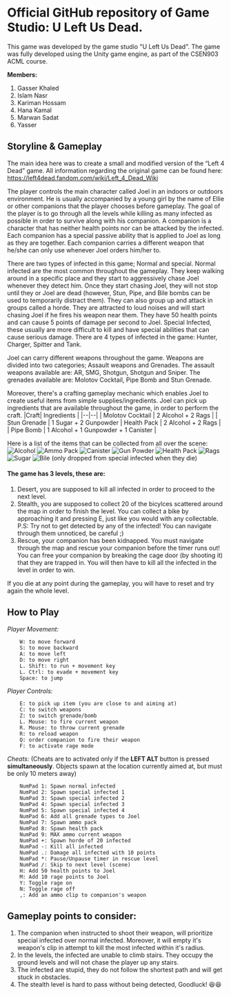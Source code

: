 # Official GitHub repository of Game Studio: U Left Us Dead. 
This game was developed by the game studio "U Left Us Dead". The game was fully developed using the Unity game engine, as part of the CSEN903 ACML course.

**Members:**

 1. Gasser Khaled
 2. Islam Nasr
 3. Kariman Hossam
 4. Hana Kamal
 5. Marwan Sadat
 6. Yasser

## Storyline & Gameplay
The main idea here was to create a small and modified version of the “Left 4 Dead” game. All information regarding the original game can be found here: https://left4dead.fandom.com/wiki/Left_4_Dead_Wiki

The player controls the main character called Joel in an indoors or outdoors
environment. He is usually accompanied by a young girl by the name of Ellie or other
companions that the player chooses before gameplay. The goal of the player is to go through all the levels while killing as many infected as possible in order to survive along with his companion. A companion is a character that has neither health points nor can be attacked by the infected. Each companion has a special passive ability that is applied to Joel as long as they are together. Each companion carries a different weapon that he/she can only use whenever Joel orders him/her to.

There are two types of infected in this game; Normal and special. Normal infected are the most common throughout the gameplay. They keep walking around in a specific place and they start to aggressively chase Joel whenever they detect him. Once they start chasing Joel, they will not stop until they or Joel are dead (however, Stun, Pipe, and Bile bombs can be used to temporarily distract them). They can also group up and attack in groups called a horde. They are attracted to loud noises and will start chasing Joel if he fires his weapon near them. They have 50 health points and can cause 5 points of damage per second to Joel. Special Infected, these usually are more difficult to kill and have special abilities that can cause serious damage. There are 4 types of infected in the game: Hunter, Charger, Spitter and Tank.

Joel can carry different weapons throughout the game. Weapons are divided into two
categories; Assault weapons and Grenades. The assault weapons available are: AR, SMG, Shotgun, Shotgun and Sniper. The grenades available are: Molotov Cocktail, Pipe Bomb and Stun Grenade.

Moreover, there's a crafting gameplay mechanic which enables Joel to create useful items from simple supplies/ingredients. Joel can pick up ingredients that are available throughout the game, in order to perform the craft.
|Craft| Ingredients |
|--|--|
| Molotov Cocktail | 2 Alcohol + 2 Rags |
| Stun Grenade | 1 Sugar + 2 Gunpowder
| Health Pack | 2 Alcohol + 2 Rags |
| Pipe Bomb | 1 Alcohol + 1 Gunpowder + 1 Canister |

Here is a list of the items that can be collected from all over the scene:
![Alcohol](https://drive.google.com/file/d/1CbTFg-eavG8Kpu9N6QtZ1hxuA2222gcc/view?usp=sharing)
![Ammo Pack](https://drive.google.com/file/d/1ZC6gbXBkXZIqRU6m3x6vZhgaDeTXDjaH/view?usp=sharing)
![Canister](https://drive.google.com/file/d/1GylibrhazQJu-eT11QU0dFFH99zCyWfb/view?usp=sharing)
![Gun Powder](https://drive.google.com/file/d/111P20YmWjtT9Xep--P92fin1yVV9Srtr/view?usp=sharing)
![Health Pack](https://drive.google.com/file/d/1IRyjuf98HABjVbCCGyp_E50TEoXGjoys/view?usp=sharing)
![Rags](https://drive.google.com/file/d/15ZNBLSxLaj7tGXyH_o2SYXiLUU6GIPMT/view?usp=sharing)
![Sugar](https://drive.google.com/file/d/1lJ7bEMg-BUF-A5tZBKmaIheGMsRoPfe-/view?usp=sharing)
![Bile (only dropped from special infected when they die)](https://drive.google.com/file/d/1GJMwMU8PEe04FsIKGcWpZtczOxcX1c1g/view?usp=sharing)

#### The game has 3 levels, these are:

 1. Desert, you are supposed to kill all infected in order to proceed to the next level.  
 2. Stealth, you are supposed to collect 20 of the bicylces scattered around the map in order to finish the level. You can collect a bike by approaching it and pressing E, just like you would with any collectable. P.S: Try not to get detected by any of the infected! You can navigate through them unnoticed, be careful ;)
 3. Rescue, your companion has been kidnapped. You must navigate through the map and rescue your companion before the timer runs out! You can free your companion by breaking the cage door (by shooting it) that they are trapped in. You will then have to kill all the infected in the level in order to win.

If you die at any point during the gameplay, you will have to reset and try again the whole level.

## How to Play
*Player Movement:* 

		W: to move forward
		S: to move backward
		A: to move left
		D: to move right
		L. Shift: to run + movement key
		L. Ctrl: to evade + movement key
		Space: to jump
*Player Controls:*

		E: to pick up item (you are close to and aiming at)
		C: to switch weapons
		Z: to switch grenade/bomb
		L. Mouse: to fire current weapon
		R. Mouse: to throw current grenade
		R: to reload weapon
		Q: order companion to fire their weapon
		F: to activate rage mode
	
*Cheats:* (Cheats are to activated only if the **LEFT ALT** button is pressed **simultaneously**. Objects spawn at the location currently aimed at, but must be only 10 meters away)
		
		NumPad 1: Spawn normal infected
		NumPad 2: Spawn special infected 1
		NumPad 3: Spawn special infected 2
		NumPad 4: Spawn special infected 3
		NumPad 5: Spawn special infected 4
		NumPad 6: Add all grenade types to Joel
		NumPad 7: Spawn ammo pack
		NumPad 8: Spawn health pack
		NumPad 9: MAX ammo current weapon
		NumPad +: Spawn horde of 20 infected
		NumPad -: Kill all infected
		NumPad .: Damage all infected with 10 points
		NumPad *: Pause/Unpause timer in rescue level
		NumPad /: Skip to next level (scene)
		H: Add 50 health points to Joel
		M: Add 10 rage points to Joel
		Y: Toggle rage on
		N: Toggle rage off
		,: Add an ammo clip to companion's weapon


 ## Gameplay points to consider:
 
 1. The companion when instructed to shoot their weapon, will prioritize special infected over normal infected. Moreover, it will empty it's weapon's clip in attempt to kill the most infected within it's radius.
 2. In the levels, the infected are unable to climb stairs. They occupy the ground levels and will not chase the player up any stairs.
 3. The infected are stupid, they do not follow the shortest path and will get stuck in obstacles.
 4. The stealth level is hard to pass without being detected, Goodluck! :laughing::laughing:

